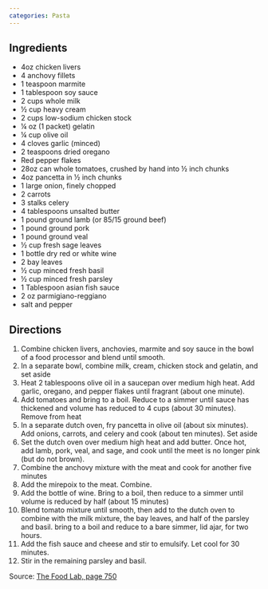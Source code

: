 ```yaml
---
categories: Pasta
---
```


## Ingredients

 - 4oz chicken livers
 - 4 anchovy fillets
 - 1 teaspoon marmite
 - 1 tablespoon soy sauce
 - 2 cups whole milk
 - &frac12; cup heavy cream
 - 2 cups low-sodium chicken stock
 - &frac14; oz (1 packet) gelatin
 - &frac14; cup olive oil
 - 4 cloves garlic (minced)
 - 2 teaspoons dried oregano
 - Red pepper flakes
 - 28oz can whole tomatoes, crushed by hand into &frac12; inch chunks
 - 4oz pancetta in &frac12; inch chunks
 - 1 large onion, finely chopped
 - 2 carrots
 - 3 stalks celery
 - 4 tablespoons unsalted butter
 - 1 pound ground lamb (or 85/15 ground beef)
 - 1 pound ground pork
 - 1 pound ground veal
 - &frac12; cup fresh sage leaves
 - 1 bottle dry red or white wine
 - 2 bay leaves
 - &frac12; cup minced fresh basil
 - &frac12; cup minced fresh parsley
 - 1 Tablespoon asian fish sauce
 - 2 oz parmigiano-reggiano
 - salt and pepper

## Directions
1. Combine chicken livers, anchovies, marmite and soy sauce in the bowl of a food processor and blend until smooth.
2. In a separate bowl, combine milk, cream, chicken stock and gelatin, and set aside
3. Heat 2 tablespoons olive oil in a saucepan over medium high heat. Add garlic, oregano, and pepper flakes until fragrant (about one minute).
4. Add tomatoes and bring to a boil. Reduce to a simmer until sauce has thickened and volume has reduced to 4 cups (about 30 minutes). Remove from heat
5. In a separate dutch oven, fry pancetta in olive oil (about six minutes). Add onions, carrots, and celery and cook (about ten minutes). Set aside
6. Set the dutch oven over medium high heat and add butter. Once hot, add lamb, pork, veal, and sage, and cook until the meet is no longer pink (but do not brown).
7. Combine the anchovy mixture with the meat and cook for another five minutes
8. Add the mirepoix to the meat. Combine.
9. Add the bottle of wine. Bring to a boil, then reduce to a simmer until volume is reduced by half (about 15 minutes)
10. Blend tomato mixture until smooth, then add to the dutch oven to combine with the milk mixture, the bay leaves, and half of the parsley and basil. bring to a boil and reduce to a bare simmer, lid ajar, for two hours.
11. Add the fish sauce and cheese and stir to emulsify. Let cool for 30 minutes.
12. Stir in the remaining parsley and basil.

Source: [The Food Lab, page 750](https://www.amazon.com/Food-Lab-Cooking-Through-Science/dp/0393081087)
